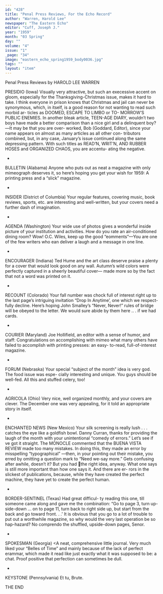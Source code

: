 ```yaml
---
id: "428"
title: "Penal Press Reviews, For the Echo Record"
author: "Warren, Harold Lee"
newspaper: "The Eastern Echo"
editor: "Cuff, Joseph J."
year: "1959"
month: "03 Spring"
day: ""
volume: "4"
issue: "1"
_page: "34"
image: "eastern_echo_spring1959_body0036.jpg"
tags: ""
layout: "item"
---
```

Penal Press Reviews
by HAROLD LEE WARREN

PRESIDIO (Iowa) Visually very attractive, but such
an execessive accent on gloom, especially for the
Thanksgiving-Christmas issue, makes it hard to take.
I think everyone in prison knows that Christmas and
jail can never be synonymous, which, in itself, is a
good reason for not wanting to read such morbid ar-
ticles as DOOMED, ESCAPE TO LIMBO or TO-
MORROW’S PUBLIC ENEMIES. In another bleak
article, TEEN-AGE DIARY, wouldn’t two boys have
made a better comparison than a nice girl and a
delinquent boy?—It may be that you are over-
worked, Bob (Goddard, Editor), since your name
appears on almost as many articles as all other con-
tributors combined, but, in any case, January’s issue
continued along the same depressing pattern. With
such titles as READ’N, WRIT’N, AND RUBBER
HOSES and ORGANIZED CHAOS, you are accentu-
ating the negative.

*

BULLETIN (Alabama) Anyone who puts out as
neat a magazine with only mimeograph deserves it,
so here’s hoping you get your wish for 1959: A
printing press and a “slick” magazine.

*

INSIDER (District of Columbia) Your regular
features, covering music, book reviews, sports, etc.
are interesting and well-written, but your covers
need a further dash of imagination.

*

AGENDA (Washington) Your wide use of photos
gives a wonderful inside picture of your institution
and activities. How do you rate an air-conditioned
dining room? Wow! O.C. Wiles, keep up the good
“eomments”—You are one of the few writers who
ean deliver a laugh and a message in one line.

*

ENCOURAGER (Indiana) Ted Hume and the art
class deserve praise a plenty for a cover that would
look good on any wall. Autumn’s wild colors were
perfectly captured in a sheerly beautiful cover—
made more so by the fact that not a word was printed
on it.

*

RECOUNT (Colorado) Your fall number was chock
full of interest right up to the last page’s intriguing
invitation “Drop In Anytime’, one which we respect-
fully decline. Here’s hoping John Smalley’s “Never,
Never!” rules of bridge will be obeyed to the letter.
We would sure abide by them here .. . if we had
cards.

*

COURIER (Maryland) Joe Hollifield, an editor
with a sense of humor, and staff: Congratulations on
accomplishing with mimeo what many others have
failed to accomplish with printing presses: an easy-
to-read, full-of-interest magazine.

*

FORUM (Nebraska) Your special “subject of the
month” idea is very god. The food issue was espe-
cially interesting and unique. You guys should be
well-fed. All this and stuffed celery, too!

*

AGRICOLA (Ohio) Very nice, well organized
monthly, and your covers are clever. The December
one was very appealing, for it told an appropriate
story in itself.

*

ENCHANTED NEWS (New Mexico) Your silk
screening is really lush . . . catches the eye like a
goldfish bowl. Danny Curran, thanks for providing
the laugh of the month with your unintentional
“comedy of errors.” Let’s see if ve got it straight.
The MONOCLE commented that the BUENA VISTA
REVIEW made too many mistakes. In doing this,
they made an error by misspelling “typographical”
—then, in your pointing out their mistake, you erred
by omitting a question mark to “Need we-say more.”
Gets confusing after awhile, doesn’t it? But you had
the right idea, anyway. What one says is still more
important than how one says it. And there are er-
rors in the slickest of publications, because, while
they have created the perfect machine, they have yet
to create the perfect human.

*

BORDER-SENTINEL (Texas) Had great difficul-
ty reading this one, till someone came along and
gave me the combination: “Go to page 3, turn up-
side-down ... on to page 11, turn back to right side
up, but start from the back and go toward front. .
.’ It is obvious that you go to a lot of trouble to put
out a worthwhile magazine, so why would the very
last operation be so hap-hazard? No comprendo the
shuffled, upside-down pages, Senor.

*

SPOKESMAN (Georgia) <A neat, comprehensive
little journal. Very much liked your “Belles of
Time” and mainly because of the lack of perfect
erammar, which made it read like just exactly what
it was supposed to be: a chat. Proof positive that
perfection can sometimes be dull.

*
KEYSTONE (Pennsylvania) Et tu, Brute.

THE END
